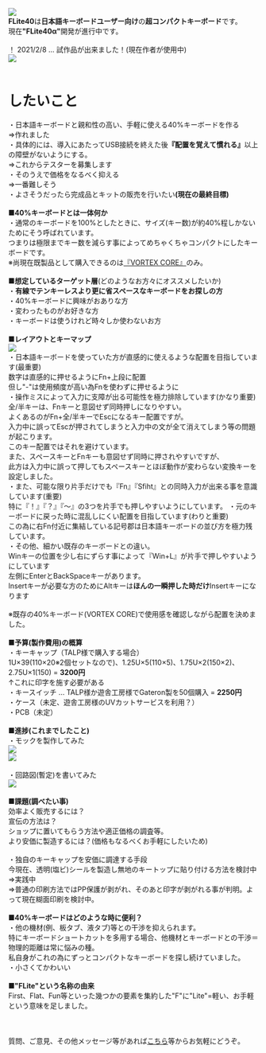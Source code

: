 <img src=img/logo.png><BR>
<B>FLite40</B>は<B>日本語キーボードユーザー向け</B>の<B>超コンパクトキーボード</B>です。<BR>
現在<B>"FLite40α"</B>開発が進行中です。<BR>
<BR>
！ 2021/2/8 … 試作品が出来ました！(現在作者が使用中) <BR>
<img src=img/ssk1.png><BR>
<BR>
# したいこと<BR>
・日本語キーボードと親和性の高い、手軽に使える40%キーボードを作る<BR>
  ⇒作れました<BR>
・具体的には、導入にあたってUSB接続を終えた後<B>『配置を覚えて慣れる』</B>以上の障壁がないようにする。<BR>
  ⇒これからテスターを募集します<BR>
・そのうえで価格をなるべく抑える<BR>
  ⇒一番難しそう<BR>
・よさそうだったら完成品とキットの販売を行いたい<B>(現在の最終目標)</B><BR>
<BR>
<B>■40%キーボードとは一体何か</B><BR>
・通常のキーボードを100%としたときに、サイズ(キー数)が約40%程しかないためにそう呼ばれています。<BR>
つまりは極限までキー数を減らす事によってめちゃくちゃコンパクトにしたキーボードです。<BR>
※尚現在既製品として購入できるのは<a href="https://www.amazon.co.jp/dp/B075FWF9RW" target="_blank">『VORTEX CORE』</a>のみ。<BR>
<BR>
<B>■想定しているターゲット層</B>(どのようなお方々にオススメしたいか)<BR>
・<B>有線でテンキーレスより更に省スペースなキーボードをお探しの方</B><BR>
・40%キーボードに興味がおありな方<BR>
・変わったものがお好きな方<BR>
・キーボードは使うけれど時々しか使わないお方<BR>
<BR>
<B>■レイアウトとキーマップ</B><BR>
<img src=img/kmap_40a.png><BR>
・日本語キーボードを使っていた方が直感的に使えるような配置を目指しています(最重要)<BR>
数字は直感的に押せるようにFn+上段に配置<BR>
但し"-"は使用頻度が高い為Fnを使わずに押せるように<BR>
・操作ミスによって入力に支障が出る可能性を極力排除しています(かなり重要)<BR>
全/半キーは、Fnキーと意図せず同時押しになりやすい。<BR>
よくあるのがFn+全/半キーでEscになるキー配置ですが。<BR>
入力中に誤ってEscが押されてしまうと入力中の文が全て消えてしまう等の問題が起こります。<BR>
このキー配置ではそれを避けています。<BR>
また、スペースキーとFnキーも意図せず同時に押されやすいですが、<BR>
此方は入力中に誤って押してもスペースキーとほぼ動作が変わらない変換キーを設定しました。<BR>
・また、可能な限り片手だけでも『Fn』『Sfiht』との同時入力が出来る事を意識しています(重要)<BR>
特に『！』『？』『～』の3つを片手でも押しやすいようにしています。
・元のキーボードに戻った時に混乱しにくい配置を目指しています(わりと重要)<BR>
この為に右Fn付近に集結している記号郡は日本語キーボードの並び方を極力残しています。<BR>
・その他、細かい既存のキーボードとの違い。<BR>
Winキーの位置を少し右にずらす事によって『Win+L』が片手で押しやすいようにしています<BR>
左側にEnterとBackSpaceキーがあります。<BR>
Insertキーが必要な方のためにAltキーは<B>ほんの一瞬押した時だけ</B>Insertキーになります<BR>
<BR>
※既存の40%キーボード(VORTEX CORE)で使用感を確認しながら配置を決めました。<BR>
<BR>
<B>■予算(製作費用)の概算</B><BR>
・キーキャップ（TALP様で購入する場合）<BR>
1U×39(110×20※2個セットなので)、1.25U×5(110×5)、1.75U×2(150×2)、2.75U×1(150) = <B>3200円</B><BR>
↑これに印字を施す必要がある<BR>
・キースイッチ … TALP様か遊舎工房様でGateron製を50個購入 = <B>2250円</B><BR>
・ケース（未定、遊舎工房様のUVカットサービスを利用？）<BR>
・PCB（未定）<BR>
<BR>
<B>■進捗(これまでしたこと)</B><BR>
・モックを製作してみた<BR>
<img src=img/mokku1.jpg><BR>
<img src=img/mokku2.jpg><BR>
<BR>
・回路図(暫定)を書いてみた<BR>
<img src=img/kairo1.jpg><BR>
<BR>
<B>■課題(調べたい事)</B><BR>
効率よく販売するには？<BR>
宣伝の方法は？<BR>
ショップに置いてもらう方法や適正価格の調査等。<BR>
より安価に製造するには？(価格もなるべくお手軽にしたいため)<BR>
<BR>
・独自のキーキャップを安価に調達する手段<BR>
今現在、透明(塩ビ)シールを製造し無地のキートップに貼り付ける方法を検討中<BR>
⇒実践中<BR>
⇒普通の印刷方法ではPP保護が剥がれ、そのあと印字が剥がれる事が判明。よって現在糊面印刷を検討中。<BR>
<BR>
<B>■40%キーボードはどのような時に便利？</B><BR>
・他の機材(例、板タブ、液タブ)等との干渉を抑えられます。<BR>
特にキーボードショートカットを多用する場合、他機材とキーボードとの干渉＝物理的距離は常に悩みの種。<BR>
私自身がこれの為にずっとコンパクトなキーボードを探し続けていました。<BR>
・小さくてかわいい<BR>
<BR>
■<B>"FLite"という名称の由来</B><BR>
First、Flat、Fun等といった幾つかの要素を集約した"F"に"Lite"=軽い、お手軽という意味を足しました。<BR>
<BR>
<BR>
<BR>
質問、ご意見、その他メッセージ等があれば<a href="https://twitter.com/r_feather1350" target="_blank">こちら</a>等からお気軽にどうぞ。<BR>

